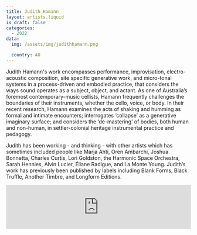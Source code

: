 ```yaml
---
title: Judith Hamann
layout: artists.liquid
is_draft: false
categories:
  - 2022
data:
  img: /assets/img/judithhamann.png

  country: AU
---
```


<p>Judith Hamann's work encompasses performance, improvisation, electro-acoustic composition, site specific generative work, and micro-tonal systems in a process-driven and embodied practice, that considers the ways sound operates as a subject, object, and actant. As one of Australia’s foremost contemporary-music cellists, Hamann frequently challenges the boundaries of their instruments, whether the cello, voice, or body. In their recent research, Hamann examines the acts of shaking and humming as formal and intimate encounters; interrogates ‘collapse’ as a generative imaginary surface; and considers the ‘de-mastering’ of bodies, both human and non-human, in settler-colonial heritage instrumental practice and pedagogy. </p>
<p>Judith has been working - and thinking - with other artists which has sometimes included people like Marja Ahti, Oren Ambarchi, Joshua Bonnetta, Charles Curtis, Lori Goldston, the Harmonic Space Orchestra, Sarah Hennies, Alvin Lucier, Éliane Radigue, and La Monte Young. Judith’s work has previously been published by labels including Blank Forms, Black Truffle, Another Timbre, and Longform Editions. </p>

<iframe style="border: 0; width: 100%; height: 120px;" src="https://bandcamp.com/EmbeddedPlayer/track=2166799167/size=large/bgcol=ffffff/linkcol=0687f5/tracklist=false/artwork=small/transparent=true/" seamless><a href="https://longformeditions.bandcamp.com/track/hinterhof">Hinterhof by Judith Hamann</a></iframe>
